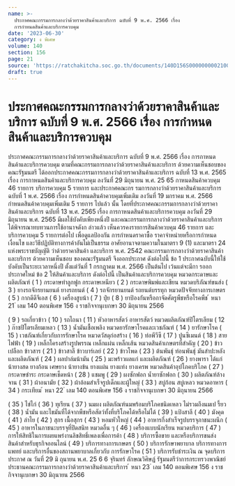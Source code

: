 ```yaml
---
name: >-
  ประกาศคณะกรรมการกลางว่าด้วยราคาสินค้าและบริการ ฉบับที่ 9 พ.ศ. 2566 เรื่อง
  การกำหนดสินค้าและบริการควบคุม
date: '2023-06-30'
category: ง พิเศษ
volume: 140
section: 156
page: 21
source: 'https://ratchakitcha.soc.go.th/documents/140D156S0000000002100.pdf'
draft: true
---
```


# ประกาศคณะกรรมการกลางว่าด้วยราคาสินค้าและบริการ ฉบับที่ 9 พ.ศ. 2566 เรื่อง การกำหนดสินค้าและบริการควบคุม

ประกาศคณะกรรมการกลางว่าด้วยราคาสินค้าและบริการ ฉบับที่ 9 พ.ศ. 2566 เรื่อง การกาหนดสินค้าและบริการควบคุม ตามที่คณะกรรมการกลางว่าด้วยราคาสินค้าและบริการ ด้วยความเห็นชอบของคณะรัฐมนตรี ได้ออกประกาศคณะกรรมการกลางว่าด้วยราคาสินค้าและบริการ ฉบับที่ 13 พ.ศ. 2565 เรื่อง การกาหนดสินค้าและบริการควบคุม ลงวันที่ 29 มิถุนายน พ.ศ. 25 65 กาหนดสินค้าควบคุม 46 รายการ บริการควบคุม 5 รายการ และประกาศคณะกร รมการกลางว่าด้วยราคาสินค้าและบริการ ฉบับที่ 1 พ.ศ. 2566 เรื่อง การกำหนดสินค้าควบคุมเพิ่มเติม ลงวันที่ 19 มกราคม พ.ศ. 2566 กำหนดสินค้าควบคุมเพิ่มเติม 5 รายการ ไปแล้ว นั้น โดยที่ประกาศคณะกรรมการกลางว่าด้วยราคาสินค้าและบริการ ฉบับที่ 13 พ.ศ. 2565 เรื่อง การกาหนดสินค้าและบริการควบคุม ลงวันที่ 29 มิถุนายน พ.ศ. 2565 มีผลใช้บังคับเพียงหนึ่งปี และคณะกรรมการกลางว่าด้วยราคาสินค้าและบริการ ได้พิจารณาทบทวนการใช้อานาจดังก ล่าวแล้ว เห็นควรคงรายการสินค้าควบคุม 46 รายการ และบริการควบคุม 5 รายการต่อไป เพื่อดูแลป้องกัน การกำหนดราคาซื้อ ราคาจำหน่ายหรือการกำหนดเงื่อนไข และวิธีปฏิบัติทางการค้าอันไม่เป็นธรรม อาศัยอานาจตามความในมาตรา 9 (1) และมาตรา 24 แห่งพระราชบัญญัติ ว่าด้วยราคาสินค้า และบริการ พ.ศ. 2542 คณะกรรมการกลางว่าด้วยราคาสินค้าและบริการ ด้วยความเห็นชอบ ของคณะรัฐมนตรี จึงออกประกาศ ดังต่อไปนี้ ข้อ 1 ประกาศฉบับนี้ให้ใช้บังคับเป็นระยะเวลาหนึ่งปี ตั้งแต่วันที่ 1 กรกฎาคม พ.ศ. 2566 เป็นต้นไป เว้นแต่จะมีกา รออกประกาศใหม่ ข้อ 2 ให้สินค้าและบริการ ดังต่อไปนี้ เป็นสินค้าและบริการควบคุม หมวดกระดาษและผลิตภัณฑ์ ( 1 ) กระดาษทำลูกฟูก กระดาษเหนียว ( 2 ) กระดาษพิมพ์และเขียน หมวดบริภัณฑ์ขนส่ง ( 3 ) ยางรถจักรยานยนต์ ยางรถยนต์ ( 4 ) รถจักรยานยนต์ รถยนต์บรรทุก หมวดปัจจัยทางการเกษตร ( 5 ) กากดีดีจีเอส ( 6 ) เครื่องสูบน้า ( 7 ) ปุ๋ย ( 8 ) ยาป้องกันหรือกาจัดศัตรูพืชหรือโรคพืช ้ หนา 21 ่ เลม 140 ตอนพิเศษ 156 ง ราชกิจจานุเบกษา 30 มิถุนายน 2566

( 9 ) รถเกี่ยวข้าว ( 10 ) รถไถนา ( 11 ) หัวอาหารสัตว์ อาหารสัตว์ หมวดผลิตภัณฑ์ปิโตรเลียม ( 12 ) ก๊าซปิโตรเลียมเหลว ( 13 ) น้ำมันเชื้อเพลิง หมวดยารักษาโรคและเวชภัณฑ์ ( 14 ) ยารักษาโรค ( 15 ) เวชภัณฑ์เกี่ยวกับการรักษาโรค หมวดวัสดุก่อสร้าง ( 16 ) ท่อพีวีซี ( 17 ) ปูนซีเมนต์ ( 18 ) สายไฟฟ้า ( 19 ) เหล็กโครงสร้างรูปพรรณ เหล็กแผ่น เหล็กเส้น หมวดสินค้าเกษตรที่สำคัญ ( 20 ) ข้าวเปลือก ข้าวสาร ( 21 ) ข้าวสาลี ข้าวบาร์เลย์ ( 22 ) ข้าวโพด ( 23 ) ต้นพันธุ์ ท่อนพันธุ์ มันสำปะหลังและผลิตภัณฑ์ ( 24 ) ผลปาล์มน้ามัน ( 25 ) มะพร้าวผลแก่ และผลิตภัณฑ์ ( 26 ) ยางพารา ได้แก่ น้ายางสด ยางก้อน เศษยาง น้ายางข้น ยางแผ่น ยางแท่ง ยางเครพ หมวดสินค้าอุปโภคบริโภค ( 27 ) กระดาษชำระ กระดาษเช็ดหน้า ( 28 ) แชมพู ( 29 ) ผงซักฟอก น้ำยาซักฟอก ( 30 ) ผลิตภัณฑ์ล้างจาน ( 31 ) ผ้าอนามัย ( 32 ) ผ้าอ้อมสำเร็จรูปเด็กและผู้ใหญ่ ( 33 ) สบู่ก้อน สบู่เหลว หมวดอาหาร ( 34 ) กระเทียม ้ หนา 22 ่ เลม 140 ตอนพิเศษ 156 ง ราชกิจจานุเบกษา 30 มิถุนายน 2566

( 35 ) ไข่ไก่ ( 36 ) ทุเรียน ( 37 ) นมผง ผลิตภัณฑ์นมพร้อมบริโภคชนิดเหลว ไม่รวมถึงนมเป รี้ยว ( 38 ) น้ำมัน และไขมันที่ได้จากพืชหรือสัตว์ทั้งที่บริโภคได้หรือไม่ได้ ( 39 ) แป้งสาลี ( 40 ) มังคุด ( 41 ) ลำไย ( 42 ) สุกร เนื้อสุกร ( 43 ) หอมหัวใหญ่ ( 44 ) อาหารกึ่งสำเร็จรูปบรรจุภาชนะผนึก ( 45 ) อาหารในภาชนะบรรจุที่ปิดสนิท หมวดอื่น ๆ ( 46 ) เครื่องแบบนักเรียน หมวดบริการ ( 47 ) การให้สิทธิในการเผยแพร่งานลิขสิทธิ์เพลงเพื่อการค้า ( 48 ) บริการซื้อขาย และหรือบริการขนส่งสินค้าสำหรับธุรกิจออนไลน์ ( 49 ) บริการทางการเกษตร ( 50 ) บริการรักษาพยาบาล บริการทางการแพทย์ และบริการอื่นของสถานพยาบาลเกี่ยวกับ การรักษาโรค ( 51 ) บริการรับชำระเงิน ณ จุดบริการ ประกาศ ณ วันที่ 29 มิ ถุนายน พ.ศ. 25 6 6 จุรินทร์ ลักษณวิศิษฏ์ รัฐมนตรีว่าการกระทรวงพาณิชย์ ประธานคณะกรรมการกลางว่าด้วยราคาสินค้าและบริการ ้ หนา 23 ่ เลม 140 ตอนพิเศษ 156 ง ราชกิจจานุเบกษา 30 มิถุนายน 2566
